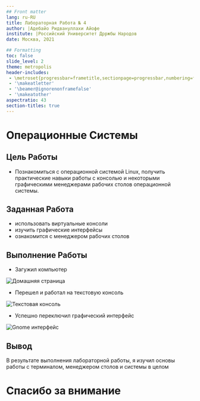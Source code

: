 ```yaml
---
## Front matter
lang: ru-RU
title: Лабораторная Работа № 4
author: |Адебайо Ридвануллахи Айофе
institute: |Российский Университет Дрржбы Народов 
date: Москва, 2021

## Formatting
toc: false
slide_level: 2
theme: metropolis
header-includes: 
 - \metroset{progressbar=frametitle,sectionpage=progressbar,numbering=fraction}
 - '\makeatletter'
 - '\beamer@ignorenonframefalse'
 - '\makeatother'
aspectratio: 43
section-titles: true
---
```


# Операционные Системы

## Цель Работы

- Познакомиться с операционной системой Linux, получить практические навыки работы с консолью и некоторыми графическими менеджерами рабочих столов операционной
системы.

## Заданная Работа

- использовать виртуальные консоли
- изучить графические интерфейсы
- ознакомится с менеджером рабочих столов


## Выполнение Работы

- Загужил компьютер

![Домашняя страница](image/001.jpg)

- Перешел и работал на текстовую консоль

![Текстовая консоль](image/003.jpg)

- Успешно переключил графический интерфейс

![Gnome интерфейс](image/Gnome.jpg)

## Вывод
В результате выполнения лабораторной работы, я изучил основы работы с терминалом, менеджером столов и системы в целом


# Спасибо за внимание



